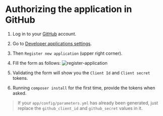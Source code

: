 # Authorizing the application in GitHub

1. Log in to your [GitHub](https://github.com/) account.
2. Go to [Developer applications settings](https://github.com/settings/developers).
3. Then `Register new application` (upper right corner).
4. Fill the form as follows:
![register-application](https://cloud.githubusercontent.com/assets/5421942/8394001/d5ef7798-1d26-11e5-911a-962391e4ee1b.png)


5. Validating the form will show you the `Client Id` and  `Client secret` tokens.
6. Running `composer install` for the first time, provide the tokens when asked.

> If your `app/config/parameters.yml` has already been generated, just replace the `github_client_id` and `github_secret` values in it.